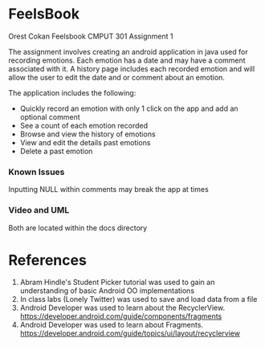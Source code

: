# FeelsBook
Orest Cokan
Feelsbook CMPUT 301 Assignment 1

The assignment involves creating an android application in java used for recording emotions. Each emotion has a date and may have a comment associated with it. A history page includes each recorded emotion and will allow the user to edit the date and or comment about an emotion.

The application includes the following:

- Quickly record an emotion with only 1 click on the app and add an optional comment
- See a count of each emotion recorded
- Browse and view the history of emotions
- View and edit the details past emotions
- Delete a past emotion

### Known Issues
Inputting NULL within comments may break the app at times

### Video and UML
Both are located within the docs directory

# References
1. Abram Hindle's Student Picker tutorial was used to gain an understanding of basic Android OO implementations
2. In class labs (Lonely Twitter) was used to save and load data from a file
3. Android Developer was used to learn about the RecyclerView. https://developer.android.com/guide/components/fragments
4. Android Developer was used to learn about Fragments. https://developer.android.com/guide/topics/ui/layout/recyclerview


